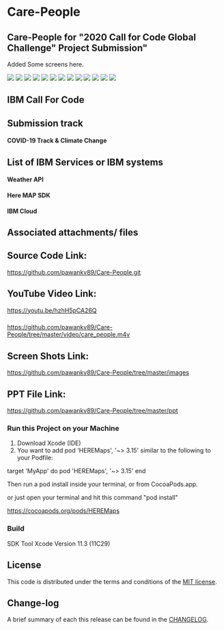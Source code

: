 # Care-People


## Care-People for "2020 Call for Code Global Challenge" Project Submission"

Added Some screens here.

![](https://github.com/pawankv89/Care-People/blob/master/images/Screen_1.png)
![](https://github.com/pawankv89/Care-People/blob/master/images/Screen_2.png)
![](https://github.com/pawankv89/Care-People/blob/master/images/Screen_3.png)
![](https://github.com/pawankv89/Care-People/blob/master/images/Screen_4.png)
![](https://github.com/pawankv89/Care-People/blob/master/images/Screen_5.png)
![](https://github.com/pawankv89/Care-People/blob/master/images/Screen_6.png)
![](https://github.com/pawankv89/Care-People/blob/master/images/Screen_7.png)
![](https://github.com/pawankv89/Care-People/blob/master/images/Screen_8.png)
![](https://github.com/pawankv89/Care-People/blob/master/images/Screen_9.png)
![](https://github.com/pawankv89/Care-People/blob/master/images/Screen_10.png)
![](https://github.com/pawankv89/Care-People/blob/master/images/Screen_11.png)
![](https://github.com/pawankv89/Care-People/blob/master/images/Screen_12.png)
![](https://github.com/pawankv89/Care-People/blob/master/images/Screen_13.png)


## IBM Call For Code

## Submission track

#### COVID-19 Track  & Climate Change


## List of IBM Services or IBM systems

#### Weather API 
#### Here MAP SDK
#### IBM Cloud

## Associated attachments/ files

## Source Code Link: 
https://github.com/pawankv89/Care-People.git

## YouTube Video Link: 
https://youtu.be/hzhH5pCA26Q
###
https://github.com/pawankv89/Care-People/tree/master/video/care_people.m4v

## Screen Shots Link:
https://github.com/pawankv89/Care-People/tree/master/images

## PPT File Link:
https://github.com/pawankv89/Care-People/tree/master/ppt

### Run this Project on your Machine
1) Download Xcode (IDE)
2) You want to add pod 'HEREMaps', '~> 3.15' similar to the following to your Podfile:

target 'MyApp' do
  pod 'HEREMaps', '~> 3.15'
end

Then run a pod install inside your terminal, or from CocoaPods.app.

or just open your  terminal and hit this command "pod install"

https://cocoapods.org/pods/HEREMaps



### Build
SDK Tool  Xcode
Version 11.3 (11C29)


## License

This code is distributed under the terms and conditions of the [MIT license](LICENSE).

## Change-log

A brief summary of each this release can be found in the [CHANGELOG](CHANGELOG.mdown). 

